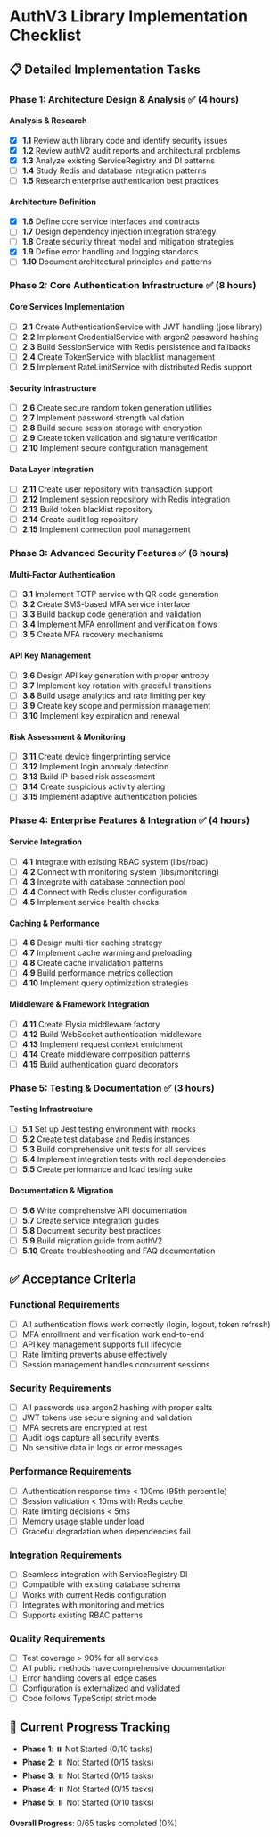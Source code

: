# AuthV3 Library Implementation Checklist

## 📋 Detailed Implementation Tasks

### Phase 1: Architecture Design & Analysis ✅ (4 hours)

#### Analysis & Research

- [x] **1.1** Review auth library code and identify security issues
- [x] **1.2** Review authV2 audit reports and architectural problems
- [x] **1.3** Analyze existing ServiceRegistry and DI patterns
- [ ] **1.4** Study Redis and database integration patterns
- [ ] **1.5** Research enterprise authentication best practices

#### Architecture Definition

- [x] **1.6** Define core service interfaces and contracts
- [ ] **1.7** Design dependency injection integration strategy
- [ ] **1.8** Create security threat model and mitigation strategies
- [x] **1.9** Define error handling and logging standards
- [ ] **1.10** Document architectural principles and patterns

### Phase 2: Core Authentication Infrastructure ✅ (8 hours)

#### Core Services Implementation

- [ ] **2.1** Create AuthenticationService with JWT handling (jose library)
- [ ] **2.2** Implement CredentialService with argon2 password hashing
- [ ] **2.3** Build SessionService with Redis persistence and fallbacks
- [ ] **2.4** Create TokenService with blacklist management
- [ ] **2.5** Implement RateLimitService with distributed Redis support

#### Security Infrastructure

- [ ] **2.6** Create secure random token generation utilities
- [ ] **2.7** Implement password strength validation
- [ ] **2.8** Build secure session storage with encryption
- [ ] **2.9** Create token validation and signature verification
- [ ] **2.10** Implement secure configuration management

#### Data Layer Integration

- [ ] **2.11** Create user repository with transaction support
- [ ] **2.12** Implement session repository with Redis integration
- [ ] **2.13** Build token blacklist repository
- [ ] **2.14** Create audit log repository
- [ ] **2.15** Implement connection pool management

### Phase 3: Advanced Security Features ✅ (6 hours)

#### Multi-Factor Authentication

- [ ] **3.1** Implement TOTP service with QR code generation
- [ ] **3.2** Create SMS-based MFA service interface
- [ ] **3.3** Build backup code generation and validation
- [ ] **3.4** Implement MFA enrollment and verification flows
- [ ] **3.5** Create MFA recovery mechanisms

#### API Key Management

- [ ] **3.6** Design API key generation with proper entropy
- [ ] **3.7** Implement key rotation with graceful transitions
- [ ] **3.8** Build usage analytics and rate limiting per key
- [ ] **3.9** Create key scope and permission management
- [ ] **3.10** Implement key expiration and renewal

#### Risk Assessment & Monitoring

- [ ] **3.11** Create device fingerprinting service
- [ ] **3.12** Implement login anomaly detection
- [ ] **3.13** Build IP-based risk assessment
- [ ] **3.14** Create suspicious activity alerting
- [ ] **3.15** Implement adaptive authentication policies

### Phase 4: Enterprise Features & Integration ✅ (4 hours)

#### Service Integration

- [ ] **4.1** Integrate with existing RBAC system (libs/rbac)
- [ ] **4.2** Connect with monitoring system (libs/monitoring)
- [ ] **4.3** Integrate with database connection pool
- [ ] **4.4** Connect with Redis cluster configuration
- [ ] **4.5** Implement service health checks

#### Caching & Performance

- [ ] **4.6** Design multi-tier caching strategy
- [ ] **4.7** Implement cache warming and preloading
- [ ] **4.8** Create cache invalidation patterns
- [ ] **4.9** Build performance metrics collection
- [ ] **4.10** Implement query optimization strategies

#### Middleware & Framework Integration

- [ ] **4.11** Create Elysia middleware factory
- [ ] **4.12** Build WebSocket authentication middleware
- [ ] **4.13** Implement request context enrichment
- [ ] **4.14** Create middleware composition patterns
- [ ] **4.15** Build authentication guard decorators

### Phase 5: Testing & Documentation ✅ (3 hours)

#### Testing Infrastructure

- [ ] **5.1** Set up Jest testing environment with mocks
- [ ] **5.2** Create test database and Redis instances
- [ ] **5.3** Build comprehensive unit tests for all services
- [ ] **5.4** Implement integration tests with real dependencies
- [ ] **5.5** Create performance and load testing suite

#### Documentation & Migration

- [ ] **5.6** Write comprehensive API documentation
- [ ] **5.7** Create service integration guides
- [ ] **5.8** Document security best practices
- [ ] **5.9** Build migration guide from authV2
- [ ] **5.10** Create troubleshooting and FAQ documentation

## ✅ Acceptance Criteria

### Functional Requirements

- [ ] All authentication flows work correctly (login, logout, token refresh)
- [ ] MFA enrollment and verification work end-to-end
- [ ] API key management supports full lifecycle
- [ ] Rate limiting prevents abuse effectively
- [ ] Session management handles concurrent sessions

### Security Requirements

- [ ] All passwords use argon2 hashing with proper salts
- [ ] JWT tokens use secure signing and validation
- [ ] MFA secrets are encrypted at rest
- [ ] Audit logs capture all security events
- [ ] No sensitive data in logs or error messages

### Performance Requirements

- [ ] Authentication response time < 100ms (95th percentile)
- [ ] Session validation < 10ms with Redis cache
- [ ] Rate limiting decisions < 5ms
- [ ] Memory usage stable under load
- [ ] Graceful degradation when dependencies fail

### Integration Requirements

- [ ] Seamless integration with ServiceRegistry DI
- [ ] Compatible with existing database schema
- [ ] Works with current Redis configuration
- [ ] Integrates with monitoring and metrics
- [ ] Supports existing RBAC patterns

### Quality Requirements

- [ ] Test coverage > 90% for all services
- [ ] All public methods have comprehensive documentation
- [ ] Error handling covers all edge cases
- [ ] Configuration is externalized and validated
- [ ] Code follows TypeScript strict mode

## 🚧 Current Progress Tracking

- **Phase 1**: ⏸️ Not Started (0/10 tasks)
- **Phase 2**: ⏸️ Not Started (0/15 tasks)
- **Phase 3**: ⏸️ Not Started (0/15 tasks)
- **Phase 4**: ⏸️ Not Started (0/15 tasks)
- **Phase 5**: ⏸️ Not Started (0/10 tasks)

**Overall Progress**: 0/65 tasks completed (0%)
